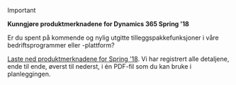 > [!IMPORTANT]
> **Kunngjøre produktmerknadene for Dynamics 365 Spring '18**
>
> Er du spent på kommende og nylig utgitte tilleggspakkefunksjoner i våre bedriftsprogrammer eller -plattform? 
> 
> [Laste ned produktmerknadene for Spring '18](https://go.microsoft.com/fwlink/?linkid=870424). Vi har registrert alle detaljene, ende til ende, øverst til nederst, i én PDF-fil som du kan bruke i planleggingen. 
